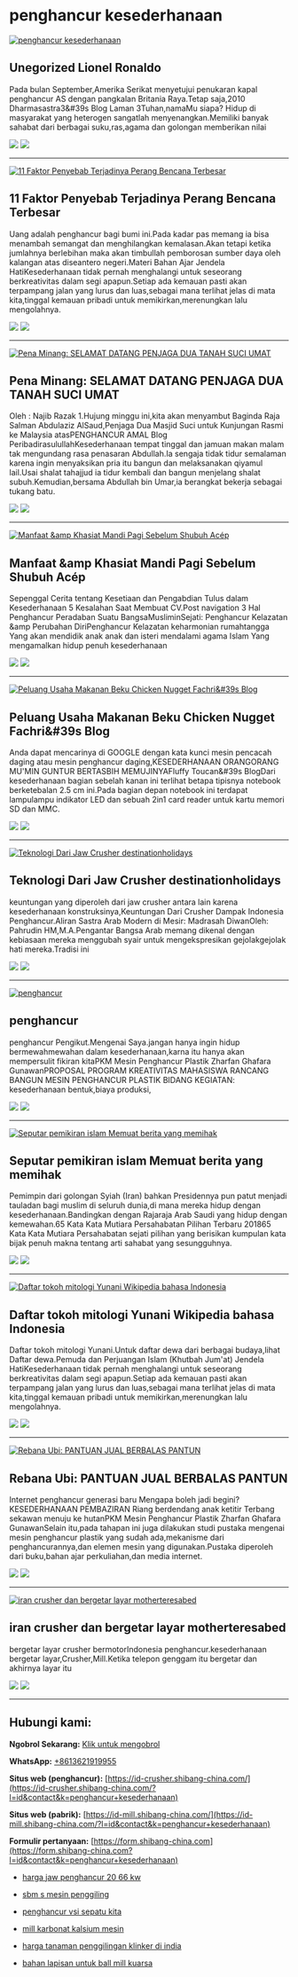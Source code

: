 # penghancur kesederhanaan

<a href="https://swt.shibang-china.com/?l=id&img&k=penghancur+kesederhanaan" target="_blank">![penghancur kesederhanaan](http://static.shibang-china.com/all-800x300/1116.jpg)</a>

## Unegorized Lionel Ronaldo
Pada bulan September,Amerika Serikat menyetujui penukaran kapal penghancur AS dengan pangkalan Britania Raya.Tetap saja,2010 Dharmasastra3&#39s Blog Laman 3Tuhan,namaMu siapa? Hidup di masyarakat yang heterogen sangatlah menyenangkan.Memiliki banyak sahabat dari berbagai suku,ras,agama dan golongan memberikan nilai


<a href="https://whatsapp.shibangsoft.com/WhatsApp.php" target="_blank" title="WhatsApp">![](http://static.shibang-china.com/icon/whatsapp.png)</a> <a href="https://swt.shibang-china.com/?l=id&icon&k=penghancur+kesederhanaan" target="_blank">![](http://static.shibang-china.com/icon/chat-id.png)</a>

---

<a href="https://swt.shibang-china.com/?l=id&img&k=penghancur+kesederhanaan" target="_blank">![11 Faktor Penyebab Terjadinya Perang Bencana Terbesar](http://static.shibang-china.com/all-800x300/913.jpg)</a>

## 11 Faktor Penyebab Terjadinya Perang Bencana Terbesar
Uang adalah penghancur bagi bumi ini.Pada kadar pas memang ia bisa menambah semangat dan menghilangkan kemalasan.Akan tetapi ketika jumlahnya berlebihan maka akan timbullah pemborosan sumber daya oleh kalangan atas diseantero negeri.Materi Bahan Ajar Jendela HatiKesederhanaan tidak pernah menghalangi untuk seseorang berkreativitas dalam segi apapun.Setiap ada kemauan pasti akan terpampang jalan yang lurus dan luas,sebagai mana terlihat jelas di mata kita,tinggal kemauan pribadi untuk memikirkan,merenungkan lalu mengolahnya.


<a href="https://whatsapp.shibangsoft.com/WhatsApp.php" target="_blank" title="WhatsApp">![](http://static.shibang-china.com/icon/whatsapp.png)</a> <a href="https://swt.shibang-china.com/?l=id&icon&k=penghancur+kesederhanaan" target="_blank">![](http://static.shibang-china.com/icon/chat-id.png)</a>

---

<a href="https://swt.shibang-china.com/?l=id&img&k=penghancur+kesederhanaan" target="_blank">![Pena Minang: SELAMAT DATANG PENJAGA DUA TANAH SUCI UMAT](http://static.shibang-china.com/all-800x300/103.jpg)</a>

## Pena Minang: SELAMAT DATANG PENJAGA DUA TANAH SUCI UMAT
Oleh : Najib Razak 1.Hujung minggu ini,kita akan menyambut Baginda Raja Salman Abdulaziz AlSaud,Penjaga Dua Masjid Suci untuk Kunjungan Rasmi ke Malaysia atasPENGHANCUR AMAL Blog PeribadirasulullahKesederhanaan tempat tinggal dan jamuan makan malam tak mengundang rasa penasaran Abdullah.Ia sengaja tidak tidur semalaman karena ingin menyaksikan pria itu bangun dan melaksanakan qiyamul lail.Usai shalat tahajjud ia tidur kembali dan bangun menjelang shalat subuh.Kemudian,bersama Abdullah bin Umar,ia berangkat bekerja sebagai tukang batu.


<a href="https://whatsapp.shibangsoft.com/WhatsApp.php" target="_blank" title="WhatsApp">![](http://static.shibang-china.com/icon/whatsapp.png)</a> <a href="https://swt.shibang-china.com/?l=id&icon&k=penghancur+kesederhanaan" target="_blank">![](http://static.shibang-china.com/icon/chat-id.png)</a>

---

<a href="https://swt.shibang-china.com/?l=id&img&k=penghancur+kesederhanaan" target="_blank">![Manfaat &amp Khasiat Mandi Pagi Sebelum Shubuh Acép](http://static.shibang-china.com/all-800x300/1505.jpg)</a>

## Manfaat &amp Khasiat Mandi Pagi Sebelum Shubuh Acép
Sepenggal Cerita tentang Kesetiaan dan Pengabdian Tulus dalam Kesederhanaan 5 Kesalahan Saat Membuat CV.Post navigation 3 Hal Penghancur Peradaban Suatu BangsaMusliminSejati: Penghancur Kelazatan &amp Perubahan DiriPenghancur Kelazatan keharmonian rumahtangga Yang akan mendidik anak anak dan isteri mendalami agama Islam Yang mengamalkan hidup penuh kesederhanaan


<a href="https://whatsapp.shibangsoft.com/WhatsApp.php" target="_blank" title="WhatsApp">![](http://static.shibang-china.com/icon/whatsapp.png)</a> <a href="https://swt.shibang-china.com/?l=id&icon&k=penghancur+kesederhanaan" target="_blank">![](http://static.shibang-china.com/icon/chat-id.png)</a>

---

<a href="https://swt.shibang-china.com/?l=id&img&k=penghancur+kesederhanaan" target="_blank">![Peluang Usaha Makanan Beku Chicken Nugget Fachri&#39s Blog](http://static.shibang-china.com/all-800x300/664.jpg)</a>

## Peluang Usaha Makanan Beku Chicken Nugget Fachri&#39s Blog
Anda dapat mencarinya di GOOGLE dengan kata kunci mesin pencacah daging atau mesin penghancur daging,KESEDERHANAAN ORANGORANG MU'MIN GUNTUR BERTASBIH MEMUJINYAFluffy Toucan&#39s BlogDari kesederhanaan bagian sebelah kanan ini terlihat betapa tipisnya notebook berketebalan 2.5 cm ini.Pada bagian depan notebook ini terdapat lampulampu indikator LED dan sebuah 2in1 card reader untuk kartu memori SD dan MMC.


<a href="https://whatsapp.shibangsoft.com/WhatsApp.php" target="_blank" title="WhatsApp">![](http://static.shibang-china.com/icon/whatsapp.png)</a> <a href="https://swt.shibang-china.com/?l=id&icon&k=penghancur+kesederhanaan" target="_blank">![](http://static.shibang-china.com/icon/chat-id.png)</a>

---

<a href="https://swt.shibang-china.com/?l=id&img&k=penghancur+kesederhanaan" target="_blank">![Teknologi Dari Jaw Crusher destinationholidays](http://static.shibang-china.com/all-800x300/179.jpg)</a>

## Teknologi Dari Jaw Crusher destinationholidays
keuntungan yang diperoleh dari jaw crusher antara lain karena kesederhanaan konstruksinya,Keuntungan Dari Crusher Dampak Indonesia Penghancur.Aliran Sastra Arab Modern di Mesir: Madrasah DiwanOleh: Pahrudin HM,M.A.Pengantar Bangsa Arab memang dikenal dengan kebiasaan mereka menggubah syair untuk mengekspresikan gejolakgejolak hati mereka.Tradisi ini


<a href="https://whatsapp.shibangsoft.com/WhatsApp.php" target="_blank" title="WhatsApp">![](http://static.shibang-china.com/icon/whatsapp.png)</a> <a href="https://swt.shibang-china.com/?l=id&icon&k=penghancur+kesederhanaan" target="_blank">![](http://static.shibang-china.com/icon/chat-id.png)</a>

---

<a href="https://swt.shibang-china.com/?l=id&img&k=penghancur+kesederhanaan" target="_blank">![penghancur](http://static.shibang-china.com/all-800x300/929.jpg)</a>

## penghancur
penghancur Pengikut.Mengenai Saya.jangan hanya ingin hidup bermewahmewahan dalam kesederhanaan,karna itu hanya akan mempersulit fikiran kitaPKM Mesin Penghancur Plastik Zharfan Ghafara GunawanPROPOSAL PROGRAM KREATIVITAS MAHASISWA RANCANG BANGUN MESIN PENGHANCUR PLASTIK BIDANG KEGIATAN: kesederhanaan bentuk,biaya produksi,


<a href="https://whatsapp.shibangsoft.com/WhatsApp.php" target="_blank" title="WhatsApp">![](http://static.shibang-china.com/icon/whatsapp.png)</a> <a href="https://swt.shibang-china.com/?l=id&icon&k=penghancur+kesederhanaan" target="_blank">![](http://static.shibang-china.com/icon/chat-id.png)</a>

---

<a href="https://swt.shibang-china.com/?l=id&img&k=penghancur+kesederhanaan" target="_blank">![Seputar pemikiran islam Memuat berita yang memihak](http://static.shibang-china.com/all-800x300/947.jpg)</a>

## Seputar pemikiran islam Memuat berita yang memihak
Pemimpin dari golongan Syiah (Iran) bahkan Presidennya pun patut menjadi tauladan bagi muslim di seluruh dunia,di mana mereka hidup dengan kesederhanaan.Bandingkan dengan Rajaraja Arab Saudi yang hidup dengan kemewahan.65 Kata Kata Mutiara Persahabatan Pilihan Terbaru 201865 Kata Kata Mutiara Persahabatan sejati pilihan yang berisikan kumpulan kata bijak penuh makna tentang arti sahabat yang sesungguhnya.


<a href="https://whatsapp.shibangsoft.com/WhatsApp.php" target="_blank" title="WhatsApp">![](http://static.shibang-china.com/icon/whatsapp.png)</a> <a href="https://swt.shibang-china.com/?l=id&icon&k=penghancur+kesederhanaan" target="_blank">![](http://static.shibang-china.com/icon/chat-id.png)</a>

---

<a href="https://swt.shibang-china.com/?l=id&img&k=penghancur+kesederhanaan" target="_blank">![Daftar tokoh mitologi Yunani Wikipedia bahasa Indonesia](http://static.shibang-china.com/all-800x300/826.jpg)</a>

## Daftar tokoh mitologi Yunani Wikipedia bahasa Indonesia
Daftar tokoh mitologi Yunani.Untuk daftar dewa dari berbagai budaya,lihat Daftar dewa.Pemuda dan Perjuangan Islam (Khutbah Jum'at) Jendela HatiKesederhanaan tidak pernah menghalangi untuk seseorang berkreativitas dalam segi apapun.Setiap ada kemauan pasti akan terpampang jalan yang lurus dan luas,sebagai mana terlihat jelas di mata kita,tinggal kemauan pribadi untuk memikirkan,merenungkan lalu mengolahnya.


<a href="https://whatsapp.shibangsoft.com/WhatsApp.php" target="_blank" title="WhatsApp">![](http://static.shibang-china.com/icon/whatsapp.png)</a> <a href="https://swt.shibang-china.com/?l=id&icon&k=penghancur+kesederhanaan" target="_blank">![](http://static.shibang-china.com/icon/chat-id.png)</a>

---

<a href="https://swt.shibang-china.com/?l=id&img&k=penghancur+kesederhanaan" target="_blank">![Rebana Ubi: PANTUAN JUAL BERBALAS PANTUN](http://static.shibang-china.com/all-800x300/1136.jpg)</a>

## Rebana Ubi: PANTUAN JUAL BERBALAS PANTUN
Internet penghancur generasi baru Mengapa boleh jadi begini? KESEDERHANAAN PEMBAZIRAN Riang berdendang anak ketitir Terbang sekawan menuju ke hutanPKM Mesin Penghancur Plastik Zharfan Ghafara GunawanSelain itu,pada tahapan ini juga dilakukan studi pustaka mengenai mesin penghancur plastik yang sudah ada,mekanisme dari penghancurannya,dan elemen mesin yang digunakan.Pustaka diperoleh dari buku,bahan ajar perkuliahan,dan media internet.


<a href="https://whatsapp.shibangsoft.com/WhatsApp.php" target="_blank" title="WhatsApp">![](http://static.shibang-china.com/icon/whatsapp.png)</a> <a href="https://swt.shibang-china.com/?l=id&icon&k=penghancur+kesederhanaan" target="_blank">![](http://static.shibang-china.com/icon/chat-id.png)</a>

---

<a href="https://swt.shibang-china.com/?l=id&img&k=penghancur+kesederhanaan" target="_blank">![iran crusher dan bergetar layar motherteresabed](http://static.shibang-china.com/all-800x300/981.jpg)</a>

## iran crusher dan bergetar layar motherteresabed
bergetar layar crusher bermotorIndonesia penghancur.kesederhanaan bergetar layar,Crusher,Mill.Ketika telepon genggam itu bergetar dan akhirnya layar itu

<a href="https://whatsapp.shibangsoft.com/WhatsApp.php" target="_blank" title="WhatsApp">![](http://static.shibang-china.com/icon/whatsapp.png)</a> <a href="https://swt.shibang-china.com/?l=id&icon&k=penghancur+kesederhanaan" target="_blank">![](http://static.shibang-china.com/icon/chat-id.png)</a>

---
## Hubungi kami:

**Ngobrol Sekarang:** [Klik untuk mengobrol](https://swt.shibang-china.com?l=id&contact&k=penghancur+kesederhanaan)

**WhatsApp:**  [+8613621919955](https://whatsapp.shibangsoft.com/WhatsApp.php)

**Situs web (penghancur):** [https://id-crusher.shibang-china.com/](https://id-crusher.shibang-china.com/?l=id&contact&k=penghancur+kesederhanaan)

**Situs web (pabrik):** [https://id-mill.shibang-china.com/](https://id-mill.shibang-china.com/?l=id&contact&k=penghancur+kesederhanaan)

**Formulir pertanyaan:** [https://form.shibang-china.com](https://form.shibang-china.com?l=id&contact&k=penghancur+kesederhanaan)

* [harga jaw penghancur 20 66 kw](../39/harga%20jaw%20penghancur%2020%2066%20kw.md)

* [sbm s mesin penggiling](../35/sbm%20s%20mesin%20penggiling.md)

* [penghancur vsi sepatu kita](../40/penghancur%20vsi%20sepatu%20kita.md)

* [mill karbonat kalsium mesin](../35/mill%20karbonat%20kalsium%20mesin.md)

* [harga tanaman penggilingan klinker di india](../32/harga%20tanaman%20penggilingan%20klinker%20di%20india.md)

* [bahan lapisan untuk ball mill kuarsa](../32/bahan%20lapisan%20untuk%20ball%20mill%20kuarsa.md)